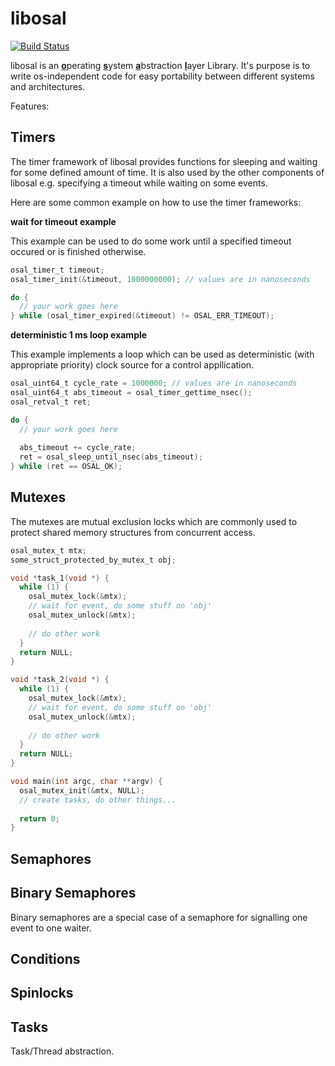 # libosal
[![Build Status](https://rmc-jenkins.robotic.dlr.de/jenkins/buildStatus/icon?job=common%2libosal%2Fmaster)](https://rmc-jenkins.robotic.dlr.de/jenkins/job/common/job/libosal/job/master/)

libosal is an <ins>**o**</ins>perating <ins>**s**</ins>ystem <ins>**a**</ins>bstraction <ins>**l**</ins>ayer Library. It's purpose is to write os-independent code for easy portability between different systems and architectures.

Features:

## Timers

The timer framework of libosal provides functions for sleeping and waiting for some defined amount of time. It is also used by the other components of libosal e.g. specifying a timeout while waiting on some events.

Here are some common example on how to use the timer frameworks:

**wait for timeout example**

This example can be used to do some work until a specified timeout occured or is finished otherwise.

```c
osal_timer_t timeout;
osal_timer_init(&timeout, 1000000000); // values are in nanoseconds

do {
  // your work goes here
} while (osal_timer_expired(&timeout) != OSAL_ERR_TIMEOUT);
```
**deterministic 1 ms loop example**

This example implements a loop which can be used as deterministic (with appropriate priority) clock source for a control appllication.

```c
osal_uint64_t cycle_rate = 1000000; // values are in nanoseconds
osal_uint64_t abs_timeout = osal_timer_gettime_nsec();
osal_retval_t ret;

do { 
  // your work goes here
  
  abs_timeout += cycle_rate;
  ret = osal_sleep_until_nsec(abs_timeout);
} while (ret == OSAL_OK);
```

## Mutexes

The mutexes are mutual exclusion locks which are commonly used to protect shared memory structures from concurrent access.

```c
osal_mutex_t mtx;
some_struct_protected_by_mutex_t obj;

void *task_1(void *) {
  while (1) {
    osal_mutex_lock(&mtx);
    // wait for event, do some stuff on 'obj'
    osal_mutex_unlock(&mtx);
    
    // do other work
  }
  return NULL;
}

void *task_2(void *) {
  while (1) {
    osal_mutex_lock(&mtx);
    // wait for event, do some stuff on 'obj'
    osal_mutex_unlock(&mtx);
    
    // do other work
  }
  return NULL;
}

void main(int argc, char **argv) {
  osal_mutex_init(&mtx, NULL);
  // create tasks, do other things...
  
  return 0;
}
```

## Semaphores

## Binary Semaphores

Binary semaphores are a special case of a semaphore for signalling one event to one waiter.

## Conditions


## Spinlocks


## Tasks

Task/Thread abstraction.
